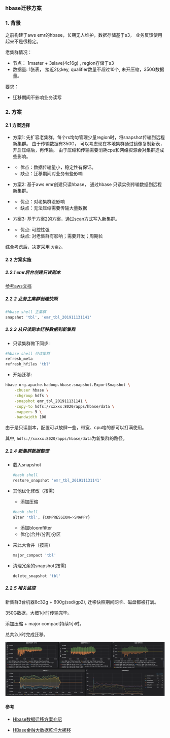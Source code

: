 ### hbase迁移方案



### 1. 背景

之前构建于aws emr的hbase，长期无人维护，数据存储基于s3， 业务反馈使用起来不是很稳定。

老集群情况：

* 节点：  1master + 3slave(4c16g) , region存储于s3
* 数据量: 1张表， 接近2亿key, qualifier数量不超过10个, 未开压缩，350G数据量。

要求：

* 迁移期间不影响业务读写



### 2. 方案

#### 2.1 方案选择

- 方案1: 先扩容老集群，每个rs均匀管理少量region时，将snapshot传输到远程新集群。 由于传输数据有350G， 可以考虑现在本地集群通过镜像复制新表，开启压缩后，再传输。 由于压缩和传输需要消耗cpu和网络资源会对集群造成些影响。

- - 优点：数据传输量小，稳定性有保证。
  - 缺点：迁移期间对业务有些影响

- 方案2:	基于aws emr创建只读hbase， 通过hbase 只读实例传输数据到远程新集群。 

- - 优点：对老集群没影响
  - 缺点：无法压缩需要传输大量数据

- 方案3: 基于方案2的方案，通过scan方式写入新集群。

- - 优点: 可控性强
  - 缺点: 对老集群有影响；需要开发；周期长

综合考虑后，决定采用 `方案2`。

#### 2.2 方案实施

##### 2.2.1 emr后台创建只读副本

[参考aws文档](https://docs.aws.amazon.com/zh_cn/emr/latest/ReleaseGuide/emr-hbase-s3.html#emr-hbase-s3-read-replica)

##### 2.2.2 业务主集群创建快照

```bash
#hbase shell 主集群
snapshot 'tbl', 'emr_tbl_201911131141'
```

##### 2.2.3 从只读副本迁移数据到新集群

* 只读集群做下同步:

```bash
#hbase shell 只读集群
refresh_meta
refresh_hfiles 'tbl'
```

* 开始迁移:

```bash
hbase org.apache.hadoop.hbase.snapshot.ExportSnapshot \
    -chuser hbase \
    -chgroup hdfs \
    -snapshot emr_tbl_201911131141 \
    -copy-to hdfs://xxxxx:8020/apps/hbase/data \
    -mappers 9 \
    -bandwidth 100
```

由于是只读副本，配置可以放肆一些，带宽、cpu啥的都可以打满使用。

其中, `hdfs://xxxxx:8020/apps/hbase/data`为新集群的路径。

##### 2.2.4 新集群数据整理

* 载入snapshot

  ```bash
  #bash shell
  restore_snapshot 'emr_tbl_201911131141'
  ```

* 其他优化修改（按需）

  * 添加压缩

  ```bash
  #bash shell
  alter 'tbl', {COMPRESSION=>SNAPPY}
  ```

  * 添加bloomfilter
  * 优化(合并/分割)分区

* 来此大合并（按需）

  ```bash
  major_compact 'tbl'
  ```

* 清理冗余的snapshot(按需)

  ```bash
  delete_snapshot 'tbl'
  ```

##### 2.2.5 相关监控

新集群3台机器8c32g + 600g(ssd/gp2), 迁移快照期间网卡、磁盘都被打满。

350G数据，大概1小时传输完毕。

添加压缩 + major compact持续1小时。

总共2小时完成迁移。

![image](images/monitor.png)





#### 参考

* [Hbase数据迁移方案介绍](https://www.cnblogs.com/ballwql/p/hbase_data_transfer.html)

* [HBase金融大数据乾坤大挪移](https://www.jianshu.com/p/cb4a645dd66a)

